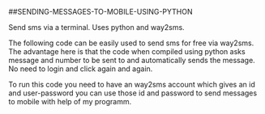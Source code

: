 ##SENDING-MESSAGES-TO-MOBILE-USING-PYTHON

Send sms via a terminal. Uses python and way2sms.

The following code can be easily used to send sms for free via way2sms. The advantage here is that the code when compiled using python asks message and number to be sent to and automatically sends the message. No need to login and click again and again.

To run this code you need to have an way2sms account which gives an id and user-password you can use those id and password to send messages to mobile with help of my programm.
